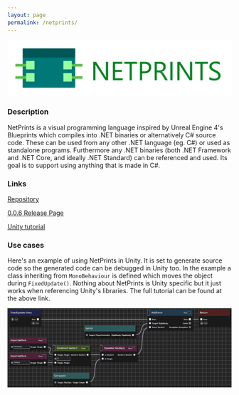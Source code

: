 ```yaml
---
layout: page
permalink: /netprints/
---
```


![](https://raw.githubusercontent.com/RobinKa/RobinKa.github.io/master/NetPrintsBanner.png)

### Description
NetPrints is a visual programming language inspired by Unreal Engine 4's Blueprints which compiles into .NET binaries or alternatively C# source code. These can be used from any other .NET language (eg. C#) or used as standalone programs. Furthermore any .NET binaries (both .NET Framework and .NET Core, and ideally .NET Standard) can be referenced and used. Its goal is to support using anything that is made in C#.

### Links
[Repository](https://github.com/RobinKa/netprints)

[0.0.6 Release Page](https://github.com/RobinKa/netprints/releases/tag/0.0.6)

[Unity tutorial](https://github.com/RobinKa/NetPrintsUnityTutorial)

### Use cases
Here's an example of using NetPrints in Unity. It is set to generate source code so the generated code can be debugged in Unity too. In the example a class inheriting from `MonoBehaviour` is defined which moves the object during `FixedUpdate()`. Nothing about NetPrints is Unity specific but it just works when referencing Unity's libraries. The full tutorial can be found at the above link.

![](https://raw.githubusercontent.com/RobinKa/NetPrintsUnityTutorial/master/Screenshots/MethodFixedUpdate.png)

